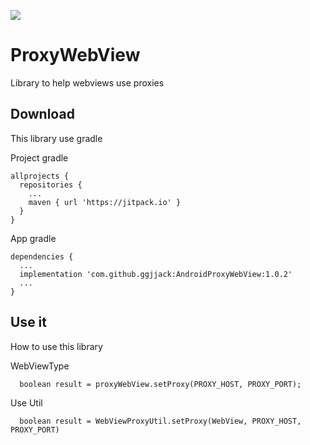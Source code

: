 [![](https://jitpack.io/v/ggjjack/jlog.svg)](https://jitpack.io/#ggjjack/jlog)

# ProxyWebView
Library to help webviews use proxies

Download
--------
This library use gradle

Project gradle
```
allprojects {
  repositories {
    ...
    maven { url 'https://jitpack.io' }
  }
}
```

App gradle
```
dependencies {
  ...
  implementation 'com.github.ggjjack:AndroidProxyWebView:1.0.2'
  ...
}
```

Use it
--------
How to use this library

WebViewType
```
  boolean result = proxyWebView.setProxy(PROXY_HOST, PROXY_PORT);
```

Use Util
```
  boolean result = WebViewProxyUtil.setProxy(WebView, PROXY_HOST, PROXY_PORT)
```
